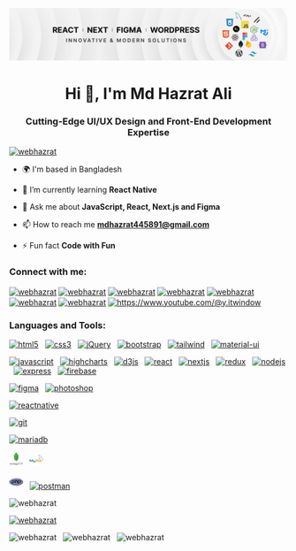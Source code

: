 
<p><img src="https://raw.githubusercontent.com/webhazrat/webhazrat/main/Front%20End%20Development%20and%20UI%20UX%20Design.jpg" alt="webhazrat" /></p>
<h1 align="center">Hi 👋, I'm Md Hazrat Ali</h1>
<h3 align="center">Cutting-Edge UI/UX Design and Front-End Development Expertise</h3>

<p align="left"> <a href="https://twitter.com/webhazrat" target="blank"><img src="https://img.shields.io/twitter/follow/webhazrat?logo=twitter&style=for-the-badge" alt="webhazrat" /></a> </p>

- 🌍 I'm based in Bangladesh
  
- 🌱 I’m currently learning **React Native**

- 💬 Ask me about **JavaScript, React, Next.js and Figma**

- 📫 How to reach me **mdhazrat445891@gmail.com**

- ⚡ Fun fact **Code with Fun**

<h3 align="left">Connect with me:</h3>
<p align="left">
<a title="Twitter" href="https://twitter.com/webhazrat" target="blank"><img align="center" src="https://raw.githubusercontent.com/rahuldkjain/github-profile-readme-generator/master/src/images/icons/Social/twitter.svg" alt="webhazrat" height="20" width="30" /></a>
<a title="Linkedin" href="https://linkedin.com/in/webhazrat" target="blank"><img align="center" src="https://raw.githubusercontent.com/rahuldkjain/github-profile-readme-generator/master/src/images/icons/Social/linked-in-alt.svg" alt="webhazrat" height="20" width="30" /></a>
<a title="Stack Overflow" href="https://stackoverflow.com/users/webhazrat" target="blank"><img align="center" src="https://raw.githubusercontent.com/rahuldkjain/github-profile-readme-generator/master/src/images/icons/Social/stack-overflow.svg" alt="webhazrat" height="20" width="30" /></a>
<a title="Facebook" href="https://fb.com/webhazrat" target="blank"><img align="center" src="https://raw.githubusercontent.com/rahuldkjain/github-profile-readme-generator/master/src/images/icons/Social/facebook.svg" alt="webhazrat" height="20" width="30" /></a>
<a title="Instagram" href="https://instagram.com/webhazrat" target="blank"><img align="center" src="https://raw.githubusercontent.com/rahuldkjain/github-profile-readme-generator/master/src/images/icons/Social/instagram.svg" alt="webhazrat" height="20" width="30" /></a>
<a title="Dribbble" href="https://dribbble.com/webhazrat" target="blank"><img align="center" src="https://raw.githubusercontent.com/rahuldkjain/github-profile-readme-generator/master/src/images/icons/Social/dribbble.svg" alt="webhazrat" height="20" width="30" /></a>
<a title="Bahance" href="https://www.behance.net/webhazrat" target="blank"><img align="center" src="https://raw.githubusercontent.com/rahuldkjain/github-profile-readme-generator/master/src/images/icons/Social/behance.svg" alt="webhazrat" height="20" width="30" /></a>
<a title="Youtube" href="https://www.youtube.com/c/https://www.youtube.com/@y.itwindow" target="blank"><img align="center" src="https://raw.githubusercontent.com/rahuldkjain/github-profile-readme-generator/master/src/images/icons/Social/youtube.svg" alt="https://www.youtube.com/@y.itwindow" height="20" width="30" /></a>
</p>

<h3 align="left">Languages and Tools:</h3>
<p align="left"> 
  <a title="HTML5" href="https://www.w3.org/html/" target="_blank" rel="noreferrer"><img src="https://cdn.worldvectorlogo.com/logos/html-1.svg" alt="html5" height="30"/></a> &nbsp;
  <a title="CSS3" href="https://www.w3schools.com/css/" target="_blank" rel="noreferrer"><img src="https://cdn.worldvectorlogo.com/logos/css-3.svg" alt="css3" height="30"/></a> &nbsp;
  <a title="jQuery" href="https://jquery.com" target="_blank" rel="noreferrer"><img src="https://cdn.worldvectorlogo.com/logos/jquery-4.svg" alt="jQuery" height="30" /></a> &nbsp;
  <a title="Bootstrap" href="https://getbootstrap.com" target="_blank" rel="noreferrer"><img src="https://cdn.worldvectorlogo.com/logos/bootstrap-5-1.svg" alt="bootstrap" height="30"/></a> &nbsp;
  <a title="Tailwind CSS" href="https://tailwindcss.com/" target="_blank" rel="noreferrer"><img src="https://cdn.worldvectorlogo.com/logos/tailwindcss.svg" alt="tailwind" height="30"/></a> &nbsp;
  <a title="Material UI" href="https://mui.com/material-ui/" target="_blank" rel="noreferrer"><img src="https://cdn.worldvectorlogo.com/logos/material-ui-1.svg" alt="material-ui" height="30"/></a> &nbsp;

  <a title="JavaScript" href="https://developer.mozilla.org/en-US/docs/Web/JavaScript" target="_blank" rel="noreferrer"><img src="https://cdn.worldvectorlogo.com/logos/logo-javascript.svg" alt="javascript" height="30"/></a> &nbsp;
  <a title="Highcharts" href="https://www.highcharts.com/" target="_blank" rel="noreferrer"><img src="https://cdn.worldvectorlogo.com/logos/highcharts.svg" alt="highcharts" height="30"/></a> &nbsp;
  <a title="D3js" href="https://d3js.org/" target="_blank" rel="noreferrer"><img src="https://cdn.worldvectorlogo.com/logos/d3-2.svg" alt="d3js" height="30"/></a> &nbsp;
  <a title="React" href="https://reactjs.org/" target="_blank" rel="noreferrer"><img src="https://cdn.worldvectorlogo.com/logos/react-2.svg" alt="react" height="30"/></a> &nbsp;
  <a title="Nextjs" href="https://nextjs.org/" target="_blank" rel="noreferrer"><img src="https://cdn.worldvectorlogo.com/logos/next-js.svg" alt="nextjs" height="30"/></a> &nbsp;
  <a title="Redux" href="https://redux.js.org" target="_blank" rel="noreferrer"><img src="https://cdn.worldvectorlogo.com/logos/redux.svg" alt="redux" height="30"/></a> &nbsp;
  <a title="Nodejs" href="https://nodejs.org" target="_blank" rel="noreferrer"><img src="https://cdn.worldvectorlogo.com/logos/nodejs-icon.svg" alt="nodejs" height="30"/></a> &nbsp;
  <a title="Expressjs" href="https://expressjs.com" target="_blank" rel="noreferrer"><img src="https://expressjs.com/images/favicon.png" alt="express" height="30"/></a> &nbsp;
  <a title="Firebase" href="https://firebase.google.com/" target="_blank" rel="noreferrer"><img src="https://cdn.worldvectorlogo.com/logos/firebase-2.svg" alt="firebase" height="30"/></a> &nbsp;
  
  <a title="Figma" href="https://www.figma.com/" target="_blank" rel="noreferrer"><img src="https://cdn.worldvectorlogo.com/logos/figma-icon.svg" alt="figma" height="30"/></a> &nbsp;
  <a title="Photoshop" href="https://www.photoshop.com/en" target="_blank" rel="noreferrer"><img src="https://cdn.worldvectorlogo.com/logos/photoshop-cc-6.svg" alt="photoshop" height="30"/></a> &nbsp;

  <a title="React Native" href="https://reactnative.dev/" target="_blank" rel="noreferrer"><img src="https://cdn.worldvectorlogo.com/logos/react-native-1.svg" alt="reactnative" height="30"/></a> &nbsp;
  
  <a title="Git" href="https://git-scm.com/" target="_blank" rel="noreferrer"><img src="https://cdn.worldvectorlogo.com/logos/git-icon.svg" alt="git" height="30"/></a> &nbsp;
  
 
  <a title="Mariadb" href="https://mariadb.org/" target="_blank" rel="noreferrer"><img src="https://static-00.iconduck.com/assets.00/mariadb-icon-512x340-txozryr2.png" alt="mariadb" height="25"/></a> &nbsp;
  
  <a title="Mongodb" href="https://www.mongodb.com/" target="_blank" rel="noreferrer"><img src="https://raw.githubusercontent.com/devicons/devicon/master/icons/mongodb/mongodb-original-wordmark.svg" alt="mongodb" height="25"/></a> &nbsp;
  <a title="Mysql" href="https://www.mysql.com/" target="_blank" rel="noreferrer"><img src="https://raw.githubusercontent.com/devicons/devicon/master/icons/mysql/mysql-original-wordmark.svg" alt="mysql" height="25"/></a> &nbsp;
  
  
  
  <a title="PHP" href="https://www.php.net" target="_blank" rel="noreferrer"><img src="https://raw.githubusercontent.com/devicons/devicon/master/icons/php/php-original.svg" alt="php" height="25"/></a> &nbsp;
  <a title="Postman" href="https://postman.com" target="_blank" rel="noreferrer"><img src="https://www.vectorlogo.zone/logos/getpostman/getpostman-icon.svg" alt="postman" height="25"/></a> &nbsp;
  
  
</p>
  
<p align="left"> <img src="https://komarev.com/ghpvc/?username=webhazrat&label=Profile%20views&color=0e75b6&style=flat" alt="webhazrat" /> </p>

<p align="left"> <a href="https://github.com/ryo-ma/github-profile-trophy"><img src="https://github-profile-trophy.vercel.app/?username=webhazrat&theme=dark" alt="webhazrat" /></a> </p>

<p><img src="https://github-readme-stats.vercel.app/api/top-langs?username=webhazrat&show_icons=true&locale=en&layout=compact&theme=dark" alt="webhazrat" width="26%" /> &nbsp; <img src="https://github-readme-stats.vercel.app/api?username=webhazrat&show_icons=true&locale=en&theme=dark" alt="webhazrat" width="34%" /> &nbsp; <img src="https://github-readme-streak-stats.herokuapp.com/?user=webhazrat&theme=dark" alt="webhazrat" width="36%" /></p>

